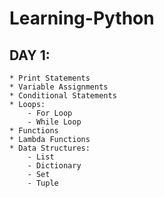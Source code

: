 # Learning-Python
## DAY 1:
    * Print Statements
    * Variable Assignments
    * Conditional Statements
    * Loops:
        - For Loop
        - While Loop
    * Functions
    * Lambda Functions
    * Data Structures:
        - List
        - Dictionary
        - Set
        - Tuple
